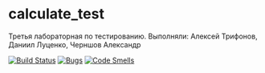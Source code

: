 # calculate_test
Третья лабораторная по тестированию. Выполняли: Алексей Трифонов, Даниил Луценко, Черншов Александр

[![Build Status](https://travis-ci.org/LusecnkoDan/calculate_test.svg?branch=master)](https://travis-ci.org/LusecnkoDan/calculate_test)
[![Bugs](https://sonarcloud.io/api/project_badges/measure?project=LusecnkoDan_calculate_test&metric=bugs)](https://sonarcloud.io/dashboard?id=LusecnkoDan_calculate_test)
[![Code Smells](https://sonarcloud.io/api/project_badges/measure?project=LusecnkoDan_calculate_test&metric=code_smells)](https://sonarcloud.io/dashboard?id=LusecnkoDan_calculate_test)
